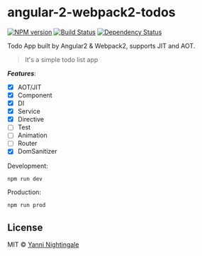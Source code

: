 # angular-2-webpack2-todos 
[![NPM version][npm-image]][npm-url] [![Build Status][travis-image]][travis-url] [![Dependency Status][daviddm-image]][daviddm-url]

Todo App built by Angular2 & Webpack2, supports JIT and AOT.

>It's a simple todo list app

***Features***:

 - [x] AOT/JIT
 - [x] Component
 - [x] DI
 - [x] Service
 - [x] Directive
 - [ ] Test
 - [ ] Animation
 - [ ] Router
 - [x] DomSanitizer

Development:

```sh
npm run dev
```

Production:

```sh
npm run prod
```

## License

MIT © [Yanni Nightingale](http://yanni4night.com)

[npm-image]: https://badge.fury.io/js/angular2-webpack2-todos.svg
[npm-url]: https://npmjs.org/package/angular2-webpack2-todos
[travis-image]: https://travis-ci.org/yanni4night/angular2-webpack2-todos.svg?branch=master
[travis-url]: https://travis-ci.org/yanni4night/angular2-webpack2-todos
[daviddm-image]: https://david-dm.org/yanni4night/angular-2-webpack2-todos.svg?theme=shields.io
[daviddm-url]: https://david-dm.org/yanni4night/angular2-webpack2-todos
